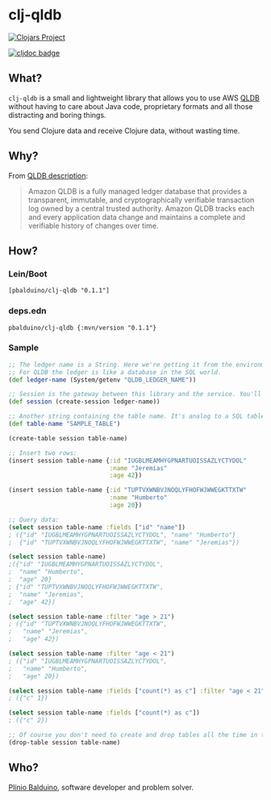 # clj-qldb

[![Clojars Project](https://img.shields.io/clojars/v/pbalduino/clj-qldb.svg)](https://clojars.org/pbalduino/clj-qldb)

[![cljdoc badge](https://cljdoc.org/badge/pbalduino/clj-qldb)](https://cljdoc.org/d/pbalduino/clj-qldb/CURRENT)

## What?
`clj-qldb` is a small and lightweight library that allows you to use AWS [QLDB](https://aws.amazon.com/qldb/) without having to care about Java code, proprietary formats and all those distracting and boring things.

You send Clojure data and receive Clojure data, without wasting time.

## Why?

From [QLDB description](https://aws.amazon.com/qldb/):

> Amazon QLDB is a fully managed ledger database that provides a transparent, immutable, and cryptographically verifiable transaction log ‎owned by a central trusted authority. Amazon QLDB tracks each and every application data change and maintains a complete and verifiable history of changes over time.

## How?

### Lein/Boot
```
[pbalduino/clj-qldb "0.1.1"]
```

### deps.edn
```
pbalduino/clj-qldb {:mvn/version "0.1.1"}
```

### Sample

```clojure
;; The ledger name is a String. Here we're getting it from the environment.
;; For QLDB the ledger is like a database in the SQL world.
(def ledger-name (System/getenv "QLDB_LEDGER_NAME"))

;; Session is the gateway between this library and the service. You'll use it all the time.
(def session (create-session ledger-name))

;; Another string containing the table name. It's analog to a SQL table.
(def table-name "SAMPLE_TABLE")

(create-table session table-name)

;; Insert two rows:
(insert session table-name {:id "IUGBLMEAMHYGPNARTUOISSAZLYCTYDOL"
                            :name "Jeremias"
                            :age 42})

(insert session table-name {:id "TUPTVXWNBVJNOQLYFHOFWJWWEGKTTXTW"
                            :name "Humberto"
                            :age 20})

;; Query data:
(select session table-name :fields ["id" "name"])
; ({"id" "IUGBLMEAMHYGPNARTUOISSAZLYCTYDOL", "name" "Humberto"}
;  {"id" "TUPTVXWNBVJNOQLYFHOFWJWWEGKTTXTW", "name" "Jeremias"})

(select session table-name)
;({"id" "IUGBLMEAMHYGPNARTUOISSAZLYCTYDOL",
;  "name" "Humberto",
;  "age" 20}
; {"id" "TUPTVXWNBVJNOQLYFHOFWJWWEGKTTXTW",
;  "name" "Jeremias",
;  "age" 42})

(select session table-name :filter "age > 21")
; ({"id" "TUPTVXWNBVJNOQLYFHOFWJWWEGKTTXTW",
;   "name" "Jeremias",
;   "age" 42})

(select session table-name :filter "age < 21")
; ({"id" "IUGBLMEAMHYGPNARTUOISSAZLYCTYDOL",
;   "name" "Humberto",
;   "age" 20})

(select session table-name :fields ["count(*) as c"] :filter "age < 21")
; ({"c" 1})

(select session table-name :fields ["count(*) as c"])
; ({"c" 2})

;; Of course you don't need to create and drop tables all the time in the real world
(drop-table session table-name)
```

## Who?
[Plínio Balduino](https://github.com/pbalduino), software developer and problem solver.
